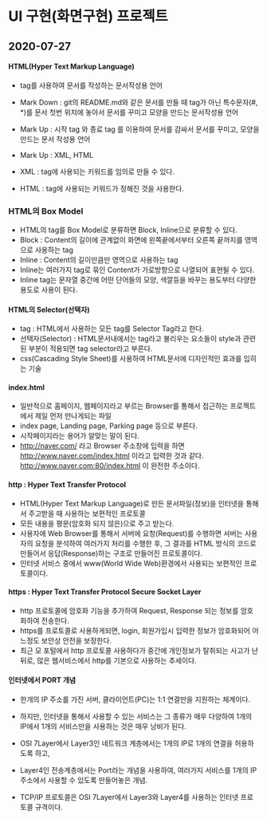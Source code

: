 # UI 구현(화면구현) 프로젝트

## 2020-07-27

#### HTML(Hyper Text Markup Language)
* tag를 사용하여 문서를 작성하는 문서작성용 언어
* Mark Down : git의 README.md와 같은 문서를 만들 때 tag가 아닌 특수문자(#, *)를 문서 첫번 위치에 놓아서 문서를 꾸미고 모양을 만드는 문서작성용 언어
* Mark Up : 시작 tag <tag>와 종료 tag </tag>를 이용하여 문서를 감싸서 문서를 꾸미고, 모양을 만드는 문서 작성용 언어

* Mark Up : XML, HTML
* XML : tag에 사용되는 키워드를 임의로 만들 수 있다.
* HTML : tag에 사용되는 키워드가 정해진 것을 사용한다.

### HTML의 Box Model
* HTML의 tag를 Box Model로 분류하면 Block, Inline으로 분류할 수 있다.
* Block : Content의 길이에 관계없이 화면에 왼쪽끝에서부터 오른쪽 끝까지를 영역으로 사용하는 tag
* Inline : Content의 길이만큼만 영역으로 사용하는 tag
* Inline는 여러가지 tag로 묶인 Content가 가로방향으로 나열되어 표현될 수 있다.
* Inline tag는 문자열 중간에 어떤 단어들의 모양, 색깔등을 바꾸는 용도부터 다양한 용도로 사용이 된다.

#### HTML의 Selector(선택자)
* tag : HTML에서 사용하는 모든 tag를 Selector Tag라고 한다.
* 선택자(Selector) : HTML문서내에서는 tag라고 불리우는 요소들이 style과 관련된 부분이 적용되면 tag selector라고 부른다.
* css(Cascading Style Sheet)를 사용하여 HTML문서에 디자인적인 효과를 입히는 기술

#### index.html
* 일반적으로 홈페이지, 웹페이지라고 부르는 Browser를 통해서 접근하는 프로젝트에서 제일 먼저 만나게되는 파일
* index page, Landing page, Parking page 등으로 부른다.
* 시작페이지라는 용어가 알맞는 말이 된다.
* http://naver.com/ 라고 Browser 주소창에 입력을 하면 http://www.naver.com/index.html 이라고 입력한 것과 같다.
http://www.naver.com:80/index.html 이 완전한 주소이다.

#### http : Hyper Text Transfer Protocol
* HTML(Hyper Text Markup Language)로 만든 문서파일(정보)을 인터넷을 통해서 주고받을 때 사용하는 보편적인 프로토콜
* 모든 내용을 평문(암호화 되지 않은)으로 주고 받는다.
* 사용자에 Web Browser를 통해서 서버에 요청(Request)를 수행하면 서버는 사용자의 요청을 분석하여 여러가지 처리를 수행한 후, 그 결과를 HTML 방식의 코드로 만들어서 응답(Response)하는 구조로 만들어진 프로토콜이다.
* 인터넷 서비스 중에서 www(World Wide Web)환경에서 사용되는 보편적인 프로토콜이다.

#### https : Hyper Text Transfer Protocol Secure Socket Layer
* http 프로토콜에 암호화 기능을 추가하여 Request, Response 되는 정보를 암호화하여 전송한다.
* https를 프로토콜로 사용하게되면, login, 회원가입시 입력한 정보가 암호화되어 어느정도 보안상 안전을 보장한다.
* 최근 모 포털에서 http 프로토콜 사용하다가 중간에 개인정보가 탈취되는 사고가 난 뒤로, 많은 웹서비스에서 http를 기본으로 사용하는 추세이다.

#### 인터넷에서 PORT 개념
* 한개의 IP 주소를 가진 서버, 클라이언트(PC)는 1:1 연결만을 지원하는 체계이다.
* 하지만, 인터넷을 통해서 사용할 수 있는 서비스는 그 종류가 매우 다양하여 1개의 IP에서 1개의 서비스만을 사용하는 것은 매우 낭비가 된다.
* OSI 7Layer에서 Layer3인 네트워크 계층에서는 1개의 IP로 1개의 연결을 허용하도록 하고,
* Layer4인 전송계층에서는 Port라는 개념을 사용하여, 여러가지 서비스를 1개의 IP 주소에서 사용할 수 있도록 만들어놓은 개념.

* TCP/IP 프로토콜은 OSI 7Layer에서 Layer3와 Layer4를 사용하는 인터넷 프로토콜 규격이다.